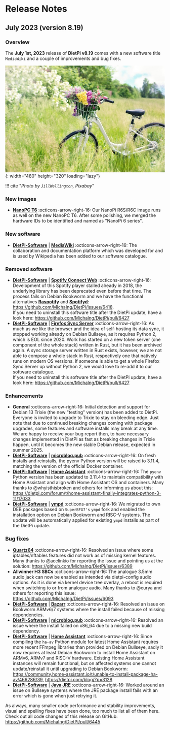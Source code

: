 # Release Notes

## July 2023 (version 8.19)

### Overview

The **July 1st, 2023** release of **DietPi v8.19** comes with a new software title `MediaWiki` and a couple of improvements and bug fixes.

![Bike in grassland](../assets/images/dietpi-release-v8_19.jpg){: width="480" height="320" loading="lazy"}

!!! cite "*Photo by `JillWellington`, Pixabay*"

### New images

- [**NanoPC T6**](../hardware.md#nanopi-series-friendlyelec) :octicons-arrow-right-16: Our NanoPi R6S/R6C image runs as well on the new NanoPC T6. After some polishing, we merged the hardware IDs to be identified and named as "NanoPi 6 series".

### New software

- [**DietPi-Software**](../dietpi_tools/software_installation.md#dietpi-software) | [**MediaWiki**](../software/social.md#mediawiki) :octicons-arrow-right-16: The collaboration and documentation platform which was developed for and is used by Wikipedia has been added to our software catalogue.

### Removed software

- [**DietPi-Software**](../dietpi_tools/software_installation.md#dietpi-software) | [**Spotify Connect Web**](../software/media.md#spotify-connect-web) :octicons-arrow-right-16: Development of this Spotify player stalled already in 2018, the underlying library has been deprecated even before that time. The process fails on Debian Bookworm and we have the functional alternatives [**Raspotify**](../software/media.md#raspotify) and [**Spotifyd**](../software/media.md#spotifyd): <https://github.com/MichaIng/DietPi/issues/6418>.  
If you need to uninstall this software title after the DietPi update, have a look here: <https://github.com/MichaIng/DietPi/pull/6427>
- [**DietPi-Software**](../dietpi_tools/software_installation.md#dietpi-software) | [**Firefox Sync Server**](../software/cloud.md#firefox-sync-server) :octicons-arrow-right-16: As much as we like the browser and the idea of self-hosting its data sync, it stopped working already on Debian Bullseye, as it requires Python 2, which is EOL since 2020. Work has started on a new token server (one component of the whole stack) written in Rust, but it has been archived again. A sync storage server written in Rust exists, however, we are not able to compose a whole stack in Rust, respectively one that natively runs on modern OS versions. If someone is able to get a whole Firefox Sync Server up without Python 2, we would love to re-add it to our software catalogue.  
If you need to uninstall this software title after the DietPi update, have a look here: <https://github.com/MichaIng/DietPi/pull/6427>

### Enhancements

- **General** :octicons-arrow-right-16: Initial detection and support for Debian 13 Trixie (the new "testing" version) has been added to DietPi. Everyone is invited to upgrade to Trixie to stay on bleeding edge. Just note that due to continued breaking changes coming with package upgrades, some features and software installs may break at any time. We are happy to receive your bug report then, to have necessary changes implemented in DietPi as fast as breaking changes in Trixie happen, until it becomes the new stable Debian release, expected in summer 2025.
- [**DietPi-Software**](../dietpi_tools/software_installation.md#dietpi-software) | [**microblog.pub**](../software/social.md#microblogpub) :octicons-arrow-right-16: On fresh installs and reinstalls, the pyenv Python version will be raised to 3.11.4, matching the version of the official Docker container.
- [**DietPi-Software**](../dietpi_tools/software_installation.md#dietpi-software) | [**Home Assistant**](../software/home_automation.md#home-assistant) :octicons-arrow-right-16: The `pyenv` Python version has been updated to 3.11.4 to maintain compatibility with Home Assistant and align with Home Assistant OS and containers. Many thanks to @whyisthisbroken and others for informing us about this: <https://dietpi.com/forum/t/home-assistant-finally-integrates-python-3-11/17033>
- [**DietPi-Software**](../dietpi_tools/software_installation.md#dietpi-software) | [**ympd**](../software/media.md#ympd) :octicons-arrow-right-16: We migrated to own DEB packages based on `SuperBFG7's` `ympd` fork and enabled the installation option on Debian Bookworm and RISC-V systems. The update will be automatically applied for existing `ympd` installs as part of the DietPi update.

### Bug fixes

- [**Quartz64**](../hardware.md#pine64) :octicons-arrow-right-16: Resolved an issue where some iptables/nftables features did not work as of missing kernel features. Many thanks to @acelinkio for reporting the issue and pointing us at the solution: <https://github.com/MichaIng/DietPi/issues/6389>
- **Allwinner H3 SBCs** :octicons-arrow-right-16: The analogue 3.5mm audio jack can now be enabled as intended via dietpi-config audio options. As it is done via kernel device tree overlay, a reboot is required when switching to or from analogue audio. Many thanks to @eurya and others for reporting this issue: <https://github.com/MichaIng/DietPi/issues/6093>
- [**DietPi-Software**](../dietpi_tools/software_installation.md#dietpi-software) | [**Bazarr**](../software/bittorrent.md#bazarr) :octicons-arrow-right-16: Resolved an issue on Bookworm ARMv6/7 systems where the install failed because of missing dependencies.
- [**DietPi-Software**](../dietpi_tools/software_installation.md#dietpi-software) | [**microblog.pub**](../software/social.md#microblogpub) :octicons-arrow-right-16: Resolved an issue where the install failed on x86_64 due to a missing new build dependency.
- [**DietPi-Software**](../dietpi_tools/software_installation.md#dietpi-software) | [**Home Assistant**](../software/home_automation.md#home-assistant) :octicons-arrow-right-16: Since compiling the `ha-av` Python module for latest Home Assistant requires more recent FFmpeg libraries than provided on Debian Bullseye, sadly it now requires at least Debian Bookworm to install Home Assistant on ARMv6, ARMv7 and RISC-V hardware. Existing Home Assistant instances will remain functional, but on affected systems one cannot update/reinstall it until upgrading to Debian Bookworm: <https://community.home-assistant.io/t/unable-to-install-package-ha-av/466286/39>, <https://dietpi.com/blog/?p=3128>
- [**DietPi-Software**](../dietpi_tools/software_installation.md#dietpi-software) | [**Java JRE**](../software/programming.md#java) :octicons-arrow-right-16: Worked around an issue on Bullseye systems where the JRE package install fails with an error which is gone when just retrying it.

As always, many smaller code performance and stability improvements, visual and spelling fixes have been done, too much to list all of them here. Check out all code changes of this release on GitHub: <https://github.com/MichaIng/DietPi/pull/6445>

